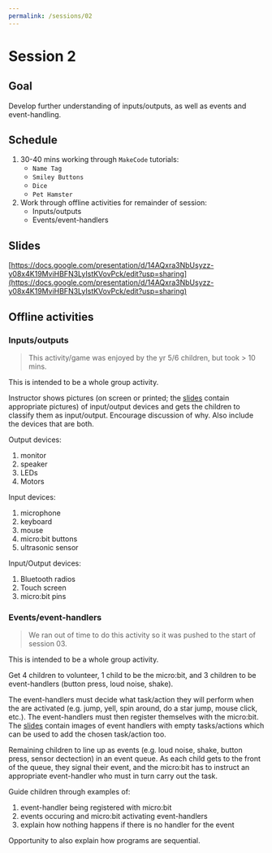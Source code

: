 ```yaml
---
permalink: /sessions/02
---
```

# Session 2

## Goal

Develop further understanding of inputs/outputs, as well as events and event-handling.

## Schedule

1. 30-40 mins working through `MakeCode` tutorials:
    - `Name Tag`
    - `Smiley Buttons`
    - `Dice`
    - `Pet Hamster`
2. Work through offline activities for remainder of session:
    - Inputs/outputs
    - Events/event-handlers


## Slides

[https://docs.google.com/presentation/d/14AQxra3NbUsyzz-y08x4K19MviHBFN3LyIstKVovPck/edit?usp=sharing](https://docs.google.com/presentation/d/14AQxra3NbUsyzz-y08x4K19MviHBFN3LyIstKVovPck/edit?usp=sharing)


## Offline activities

### Inputs/outputs

> This activity/game was enjoyed by the yr 5/6 children, but took > 10 mins.

This is intended to be a whole group activity. 

Instructor shows pictures (on screen or printed; the [slides](https://docs.google.com/presentation/d/14AQxra3NbUsyzz-y08x4K19MviHBFN3LyIstKVovPck/edit?usp=sharing) contain appropriate pictures) of input/output devices and gets the children to classify them as input/output.  Encourage discussion of why.  Also include the devices that are both.

Output devices:
1. monitor
2. speaker
3. LEDs
4. Motors

Input devices:
1. microphone
2. keyboard
3. mouse
4. micro:bit buttons
5. ultrasonic sensor

Input/Output devices:
1. Bluetooth radios
2. Touch screen
3. micro:bit pins

### Events/event-handlers

> We ran out of time to do this activity so it was pushed to the start of session 03.

This is intended to be a whole group activity. 

Get 4 children to volunteer, 1 child to be the micro:bit, and 3 children to be event-handlers (button press, loud noise, shake).

The event-handlers must decide what task/action they will perform when the are activated (e.g. jump, yell, spin around, do a star jump, mouse click, etc.).  The event-handlers must then register themselves with the micro:bit.  The [slides](https://docs.google.com/presentation/d/14AQxra3NbUsyzz-y08x4K19MviHBFN3LyIstKVovPck/edit?usp=sharing) contain images of event handlers with empty tasks/actions which can be used to add the chosen task/action too.  

Remaining children to line up as events (e.g. loud noise, shake, button press, sensor dectection) in an event queue.  As each child gets to the front of the queue, they signal their event, and the micro:bit has to instruct an appropriate event-handler who must in turn carry out the task.

Guide children through examples of:
1. event-handler being registered with micro:bit
2. events occuring and micro:bit activating event-handlers
3. explain how nothing happens if there is no handler for the event

Opportunity to also explain how programs are sequential.
